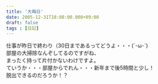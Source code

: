 ```yaml
---
title: '大晦日'
date: 2005-12-31T18:08:00.000+09:00
draft: false
tags : [日記]
---
```


仕事が昨日で終わり（30日まであるってどうよ・・・(´･ω･\`)  
部屋の大掃除なんぞしてるのですがね、  
まったく持って片付かないわけですよ。  
ていうか・・・部屋からでれん・・・新年まで後5時間と少し！  
脱出できるのだろうか！？